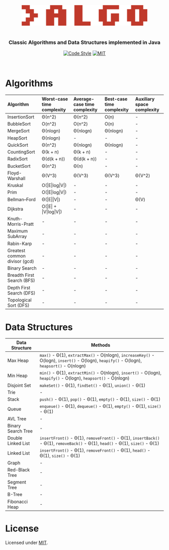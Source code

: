 <div align="center">
<img src="https://github.com/alexprut/Algo/raw/master/src/main/resources/logo.png" width="400" height="auto"/>

<br />
<br />

<h3>Classic Algorithms and Data Structures implemented in Java</h3>

[![Code Style](https://img.shields.io/badge/code%20style-google-green.svg?style=flat-square)](https://google.github.io/styleguide/javaguide.html)
[![MIT](https://img.shields.io/dub/l/vibe-d.svg)](https://github.com/alexprut/Algo/blob/master/LICENSE)

</div>
<br />

Algorithms
==========

|Algorithm|Worst-case time complexity|Average-case time complexity|Best-case time complexity|Auxiliary space complexity|
|:---|:---|:---|:---|:---|
|InsertionSort|Θ(n^2)|Θ(n^2)|O(n)|-|
|BubbleSort|O(n^2)|O(n^2)|O(n)|-|
|MergeSort|Θ(nlogn)|Θ(nlogn)|Θ(nlogn)|-|
|HeapSort|Θ(nlogn)|-|-|-|
|QuickSort|Θ(n^2)|Θ(nlogn)|Θ(nlogn)|-|
|CountingSort|Θ(k + n)|Θ(k + n)|-|-|
|RadixSort|Θ(d(k + n))|Θ(d(k + n))|-|-|
|BucketSort|Θ(n^2)|Θ(n)|-|-|
|Floyd-Warshall|Θ(V^3)|Θ(V^3)|Θ(V^3)|Θ(V^2)|
|Kruskal|O(\|E\|log\|V\|)|-|-|-|
|Prim|O(\|E\|log\|V\|)|-|-|-|
|Bellman–Ford|Θ(\|E\|\|V\|)|-|-|Θ(V)|
|Dijkstra|O(\|E\| + \|V\|log\|V\|)|-|-|-|
|Knuth-Morris-Pratt|-|-|-|-|
|Maximum SubArray|-|-|-|-|
|Rabin-Karp|-|-|-|-|
|Greatest common divisor (gcd)|-|-|-|-|
|Binary Search|-|-|-|-|
|Breadth First Search (BFS)|-|-|-|-|
|Depth First Search (DFS)|-|-|-|-|
|Topological Sort (DFS)|-|-|-|-|

Data Structures
===============
|Data Structure|Methods|
|--------------|-------|
|Max Heap|```max()``` - Θ(1), ```extractMax()``` - O(nlogn), ```increaseKey()``` - O(logn), ```insert()``` - O(logn), ```heapify()``` - O(logn), ```heapsort()``` - O(nlogn)|
|Min Heap|```min()``` - Θ(1), ```extractMin()``` - O(nlogn), ```insert()``` - O(logn), ```heapify()``` - O(logn), ```heapsort()``` - O(nlogn)|
|Disjoint Set|```makeSet()``` - Θ(1), ```findSet()``` - Θ(1), ```union()``` - Θ(1)|
|Trie|-|
|Stack|```push()``` - Θ(1), ```pop()``` - Θ(1), ```empty()``` - Θ(1), ```size()``` - Θ(1)|
|Queue|```enqueue()``` - Θ(1), ```dequeue()``` - Θ(1), ```empty()``` - Θ(1), ```size()``` - Θ(1)|
|AVL Tree|-|
|Binary Search Tree|-|
|Double Linked List|```insertFront()``` - Θ(1), ```removeFront()``` - Θ(1), ```insertBack()``` - Θ(1), ```removeBack()``` - Θ(1), ```head()``` - Θ(1), ```size()``` - Θ(1)|
|Linked List|```insertFront()``` - Θ(1), ```removeFront()``` - Θ(1), ```head()``` - Θ(1), ```size()``` - Θ(1)|
|Graph|-|
|Red-Black Tree|-|
|Segment Tree|-|
|B-Tree|-|
|Fibonacci Heap|-|

License
=======
Licensed under [MIT](https://github.com/alexprut/Algo/blob/master/LICENSE).